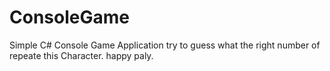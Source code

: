 # ConsoleGame
Simple C# Console  Game Application
try to guess what the right number of repeate this Character.
happy paly.
